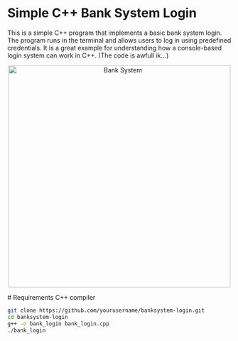 # Simple C++ Bank System Login

This is a simple C++ program that implements a basic bank system login. The program runs in the terminal and allows users to log in using predefined credentials. It is a great example for understanding how a console-based login system can work in C++. (The code is awfull ik...)
<p align="center">
  <img src="https://github.com/user-attachments/assets/98e4db7b-7001-4f41-88c0-24f514484c01" alt="Bank System" width="500"/>
</p>
#  Requirements
C++ compiler




```bash
git clone https://github.com/yourusername/banksystem-login.git
cd banksystem-login
g++ -o bank_login bank_login.cpp
./bank_login
